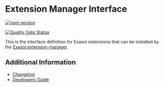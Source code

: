 # Extension Manager Interface

[![npm version](https://badge.fury.io/js/@exasol%2Fextension-manager-interface.svg)](https://badge.fury.io/js/@exasol%2Fextension-manager-interface)

[![Quality Gate Status](https://sonarcloud.io/api/project_badges/measure?project=%40exasol%2Fextension-manager-interface&metric=alert_status)](https://sonarcloud.io/summary/new_code?id=%40exasol%2Fextension-manager-interface)

This is the interface definition for Exasol extensions that can be installed by
the [Exasol extension-manager](https://github.com/exasol/extension-manager/).

## Additional Information

* [Changelog](doc/changes/changelog.md)
* [Developers Guide](doc/developers_guide/developers_guide.md)
